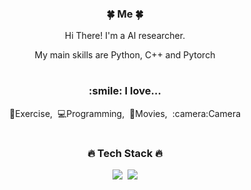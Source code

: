 <div align="center">
<h3>🍀 Me 🍀</h3>
<p>Hi There! I'm a AI researcher.</p>
<p> My main skills are Python, C++ and Pytorch</p>

#
<h3> :smile: I love...</h3>
<p>💪Exercise,&nbsp;&nbsp;💻Programming,&nbsp;&nbsp;🎥Movies,&nbsp;&nbsp;:camera:Camera</p>
  
#
<h3>🔥 Tech Stack 🔥</h3>
<p><img src="https://img.shields.io/badge/Notion-b4f5bd?style=flat&logo=Notion&logoColor=black"/>&nbsp;&nbsp;<img src="https://img.shields.io/badge/GitHub-gray?style=flat&logo=GitHub&logoColor=black"/></p>

</div>



<!--
**firstdeep/firstdeep** is a ✨ _special_ ✨ repository because its `README.md` (this file) appears on your GitHub profile.

Here are some ideas to get you started:

- 🔭 I’m currently working on ...
- 🌱 I’m currently learning ...
- 👯 I’m looking to collaborate on ...
- 🤔 I’m looking for help with ...
- 💬 Ask me about ...
- 📫 How to reach me: ...
- 😄 Pronouns: ...
- ⚡ Fun fact: ...
-->
